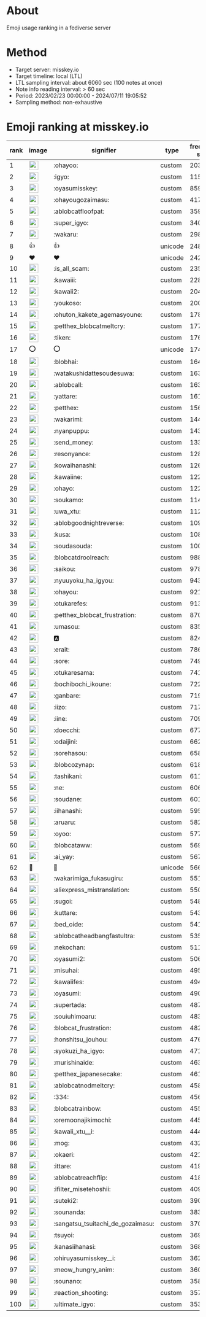 # About
Emoji usage ranking in a fediverse server

# Method
- Target server: misskey.io
- Target timeline: local (LTL)
- LTL sampling interval: about 6060 sec (100 notes at once)
- Note info reading interval: > 60 sec
- Period: 2023/02/23 00:00:00 - 2024/07/11 19:05:52 
- Sampling method: non-exhaustive

# Emoji ranking at misskey.io

|rank|image|signifier|type|frequency score|
|----|----|----|----|----|
|1|<img height="24" src="https://misskey.io/emoji/ohayoo.webp">|:ohayoo:|custom|203543|
|2|<img height="24" src="https://misskey.io/emoji/igyo.webp">|:igyo:|custom|115132|
|3|<img height="24" src="https://misskey.io/emoji/oyasumisskey.webp">|:oyasumisskey:|custom|85964|
|4|<img height="24" src="https://misskey.io/emoji/ohayougozaimasu.webp">|:ohayougozaimasu:|custom|41793|
|5|<img height="24" src="https://misskey.io/emoji/ablobcatfloofpat.webp">|:ablobcatfloofpat:|custom|35940|
|6|<img height="24" src="https://misskey.io/emoji/super_igyo.webp">|:super_igyo:|custom|34038|
|7|<img height="24" src="https://misskey.io/emoji/wakaru.webp">|:wakaru:|custom|29857|
|8|👍|👍|unicode|24854|
|9|❤|❤|unicode|24237|
|10|<img height="24" src="https://misskey.io/emoji/is_all_scam.webp">|:is_all_scam:|custom|23569|
|11|<img height="24" src="https://misskey.io/emoji/kawaiii.webp">|:kawaiii:|custom|22876|
|12|<img height="24" src="https://misskey.io/emoji/kawaii2.webp">|:kawaii2:|custom|20417|
|13|<img height="24" src="https://misskey.io/emoji/youkoso.webp">|:youkoso:|custom|20000|
|14|<img height="24" src="https://misskey.io/emoji/ohuton_kakete_agemasyoune.webp">|:ohuton_kakete_agemasyoune:|custom|17839|
|15|<img height="24" src="https://misskey.io/emoji/petthex_blobcatmeltcry.webp">|:petthex_blobcatmeltcry:|custom|17702|
|16|<img height="24" src="https://misskey.io/emoji/tiken.webp">|:tiken:|custom|17649|
|17|⭕|⭕|unicode|17437|
|18|<img height="24" src="https://misskey.io/emoji/blobhai.webp">|:blobhai:|custom|16497|
|19|<img height="24" src="https://misskey.io/emoji/watakushidattesoudesuwa.webp">|:watakushidattesoudesuwa:|custom|16396|
|20|<img height="24" src="https://misskey.io/emoji/ablobcall.webp">|:ablobcall:|custom|16326|
|21|<img height="24" src="https://misskey.io/emoji/yattare.webp">|:yattare:|custom|16149|
|22|<img height="24" src="https://misskey.io/emoji/petthex.webp">|:petthex:|custom|15681|
|23|<img height="24" src="https://misskey.io/emoji/wakarimi.webp">|:wakarimi:|custom|14435|
|24|<img height="24" src="https://misskey.io/emoji/nyanpuppu.webp">|:nyanpuppu:|custom|14395|
|25|<img height="24" src="https://misskey.io/emoji/send_money.webp">|:send_money:|custom|13300|
|26|<img height="24" src="https://misskey.io/emoji/resonyance.webp">|:resonyance:|custom|12865|
|27|<img height="24" src="https://misskey.io/emoji/kowaihanashi.webp">|:kowaihanashi:|custom|12615|
|28|<img height="24" src="https://misskey.io/emoji/kawaiine.webp">|:kawaiine:|custom|12299|
|29|<img height="24" src="https://misskey.io/emoji/ohayo.webp">|:ohayo:|custom|12226|
|30|<img height="24" src="https://misskey.io/emoji/soukamo.webp">|:soukamo:|custom|11451|
|31|<img height="24" src="https://misskey.io/emoji/uwa_xtu.webp">|:uwa_xtu:|custom|11222|
|32|<img height="24" src="https://misskey.io/emoji/ablobgoodnightreverse.webp">|:ablobgoodnightreverse:|custom|10938|
|33|<img height="24" src="https://misskey.io/emoji/kusa.webp">|:kusa:|custom|10836|
|34|<img height="24" src="https://misskey.io/emoji/soudasouda.webp">|:soudasouda:|custom|10068|
|35|<img height="24" src="https://misskey.io/emoji/blobcatdroolreach.webp">|:blobcatdroolreach:|custom|9882|
|36|<img height="24" src="https://misskey.io/emoji/saikou.webp">|:saikou:|custom|9784|
|37|<img height="24" src="https://misskey.io/emoji/nyuuyoku_ha_igyou.webp">|:nyuuyoku_ha_igyou:|custom|9430|
|38|<img height="24" src="https://misskey.io/emoji/ohayou.webp">|:ohayou:|custom|9212|
|39|<img height="24" src="https://misskey.io/emoji/otukarefes.webp">|:otukarefes:|custom|9133|
|40|<img height="24" src="https://misskey.io/emoji/petthex_blobcat_frustration.webp">|:petthex_blobcat_frustration:|custom|8707|
|41|<img height="24" src="https://misskey.io/emoji/umasou.webp">|:umasou:|custom|8355|
|42|<img height="24" src="https://misskey.io/emoji/a.webp">|:a:|custom|8248|
|43|<img height="24" src="https://misskey.io/emoji/erait.webp">|:erait:|custom|7861|
|44|<img height="24" src="https://misskey.io/emoji/sore.webp">|:sore:|custom|7496|
|45|<img height="24" src="https://misskey.io/emoji/otukaresama.webp">|:otukaresama:|custom|7418|
|46|<img height="24" src="https://misskey.io/emoji/bochibochi_ikoune.webp">|:bochibochi_ikoune:|custom|7224|
|47|<img height="24" src="https://misskey.io/emoji/ganbare.webp">|:ganbare:|custom|7193|
|48|<img height="24" src="https://misskey.io/emoji/iizo.webp">|:iizo:|custom|7178|
|49|<img height="24" src="https://misskey.io/emoji/iine.webp">|:iine:|custom|7097|
|50|<img height="24" src="https://misskey.io/emoji/doecchi.webp">|:doecchi:|custom|6770|
|51|<img height="24" src="https://misskey.io/emoji/odaijini.webp">|:odaijini:|custom|6622|
|52|<img height="24" src="https://misskey.io/emoji/sorehasou.webp">|:sorehasou:|custom|6585|
|53|<img height="24" src="https://misskey.io/emoji/blobcozynap.webp">|:blobcozynap:|custom|6182|
|54|<img height="24" src="https://misskey.io/emoji/tashikani.webp">|:tashikani:|custom|6119|
|55|<img height="24" src="https://misskey.io/emoji/ne.webp">|:ne:|custom|6065|
|56|<img height="24" src="https://misskey.io/emoji/soudane.webp">|:soudane:|custom|6017|
|57|<img height="24" src="https://misskey.io/emoji/iihanashi.webp">|:iihanashi:|custom|5951|
|58|<img height="24" src="https://misskey.io/emoji/aruaru.webp">|:aruaru:|custom|5826|
|59|<img height="24" src="https://misskey.io/emoji/oyoo.webp">|:oyoo:|custom|5774|
|60|<img height="24" src="https://misskey.io/emoji/blobcataww.webp">|:blobcataww:|custom|5691|
|61|<img height="24" src="https://misskey.io/emoji/ai_yay.webp">|:ai_yay:|custom|5675|
|62|🎉|🎉|unicode|5663|
|63|<img height="24" src="https://misskey.io/emoji/wakarimiga_fukasugiru.webp">|:wakarimiga_fukasugiru:|custom|5514|
|64|<img height="24" src="https://misskey.io/emoji/aliexpress_mistranslation.webp">|:aliexpress_mistranslation:|custom|5508|
|65|<img height="24" src="https://misskey.io/emoji/sugoi.webp">|:sugoi:|custom|5481|
|66|<img height="24" src="https://misskey.io/emoji/kuttare.webp">|:kuttare:|custom|5438|
|67|<img height="24" src="https://misskey.io/emoji/bed_oide.webp">|:bed_oide:|custom|5415|
|68|<img height="24" src="https://misskey.io/emoji/ablobcatheadbangfastultra.webp">|:ablobcatheadbangfastultra:|custom|5358|
|69|<img height="24" src="https://misskey.io/emoji/nekochan.webp">|:nekochan:|custom|5114|
|70|<img height="24" src="https://misskey.io/emoji/oyasumi2.webp">|:oyasumi2:|custom|5062|
|71|<img height="24" src="https://misskey.io/emoji/misuhai.webp">|:misuhai:|custom|4951|
|72|<img height="24" src="https://misskey.io/emoji/kawaiifes.webp">|:kawaiifes:|custom|4945|
|73|<img height="24" src="https://misskey.io/emoji/oyasumi.webp">|:oyasumi:|custom|4904|
|74|<img height="24" src="https://misskey.io/emoji/supertada.webp">|:supertada:|custom|4878|
|75|<img height="24" src="https://misskey.io/emoji/souiuhimoaru.webp">|:souiuhimoaru:|custom|4834|
|76|<img height="24" src="https://misskey.io/emoji/blobcat_frustration.webp">|:blobcat_frustration:|custom|4829|
|77|<img height="24" src="https://misskey.io/emoji/honshitsu_jouhou.webp">|:honshitsu_jouhou:|custom|4763|
|78|<img height="24" src="https://misskey.io/emoji/syokuzi_ha_igyo.webp">|:syokuzi_ha_igyo:|custom|4713|
|79|<img height="24" src="https://misskey.io/emoji/murishinaide.webp">|:murishinaide:|custom|4637|
|80|<img height="24" src="https://misskey.io/emoji/petthex_japanesecake.webp">|:petthex_japanesecake:|custom|4610|
|81|<img height="24" src="https://misskey.io/emoji/ablobcatnodmeltcry.webp">|:ablobcatnodmeltcry:|custom|4585|
|82|<img height="24" src="https://misskey.io/emoji/334.webp">|:334:|custom|4564|
|83|<img height="24" src="https://misskey.io/emoji/blobcatrainbow.webp">|:blobcatrainbow:|custom|4551|
|84|<img height="24" src="https://misskey.io/emoji/oremoonajikimochi.webp">|:oremoonajikimochi:|custom|4455|
|85|<img height="24" src="https://misskey.io/emoji/kawaii_xtu__i.webp">|:kawaii_xtu__i:|custom|4441|
|86|<img height="24" src="https://misskey.io/emoji/mog.webp">|:mog:|custom|4326|
|87|<img height="24" src="https://misskey.io/emoji/okaeri.webp">|:okaeri:|custom|4214|
|88|<img height="24" src="https://misskey.io/emoji/ittare.webp">|:ittare:|custom|4196|
|89|<img height="24" src="https://misskey.io/emoji/ablobcatreachflip.webp">|:ablobcatreachflip:|custom|4181|
|90|<img height="24" src="https://misskey.io/emoji/ifilter_misetehoshii.webp">|:ifilter_misetehoshii:|custom|4091|
|91|<img height="24" src="https://misskey.io/emoji/suteki2.webp">|:suteki2:|custom|3900|
|92|<img height="24" src="https://misskey.io/emoji/sounanda.webp">|:sounanda:|custom|3836|
|93|<img height="24" src="https://misskey.io/emoji/sangatsu_tsuitachi_de_gozaimasu.webp">|:sangatsu_tsuitachi_de_gozaimasu:|custom|3700|
|94|<img height="24" src="https://misskey.io/emoji/tsuyoi.webp">|:tsuyoi:|custom|3696|
|95|<img height="24" src="https://misskey.io/emoji/kanasiihanasi.webp">|:kanasiihanasi:|custom|3687|
|96|<img height="24" src="https://misskey.io/emoji/ohiruyasumisskey__i.webp">|:ohiruyasumisskey__i:|custom|3620|
|97|<img height="24" src="https://misskey.io/emoji/meow_hungry_anim.webp">|:meow_hungry_anim:|custom|3602|
|98|<img height="24" src="https://misskey.io/emoji/sounano.webp">|:sounano:|custom|3589|
|99|<img height="24" src="https://misskey.io/emoji/reaction_shooting.webp">|:reaction_shooting:|custom|3576|
|100|<img height="24" src="https://misskey.io/emoji/ultimate_igyo.webp">|:ultimate_igyo:|custom|3532|
